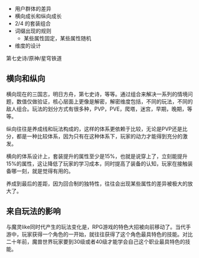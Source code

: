 - 用户群体的差异
- 横向成长和纵向成长
- 2/4 的套装组合
- 词缀出现的规则
	- 某些属性固定，某些属性随机
- 维度的设计

第七史诗/原神/星穹铁道

## 横向和纵向

横向现在的三国志，明日方舟，第七史诗，等等。通过组合来解决一系列的情境问题，数值仅做验证，核心层面上更像是解密，解密维度包括，不同的玩法，不同的敌人组合。玩法的划分方式有很多种，PVP，PVE，爬塔，迷宫，早期，晚期，等等。

纵向往往是养成线和玩法构成的，这样的体系更依赖于比较，无论是PVP还是比分，都是一种比较体系，因为只有在这种体系下，玩家的动力才能得到充分的激发。

横向的体系设计上，套装提升的属性至少是15%，也就是说穿上了，立刻能提升15%的属性，这让降低了玩家的学习成本，同时提高了装备的认知，玩家在接触装备哪一刻，就是觉得有用的。

养成到最后的差距，因为回合制的独特性，往往会出现某些属性的差异被极大的放大了。

## 来自玩法的影响

与魔灵like同时代产生的玩法变化是，RPG游戏的特色大招被向前移动了。当代手游中，玩家获得一个角色的一开始，就往往获得了这个角色最具特色的技能。对比二十年前，魔兽世界玩家要到30级或者40级才能学会自己这个职业最具特色的技能。